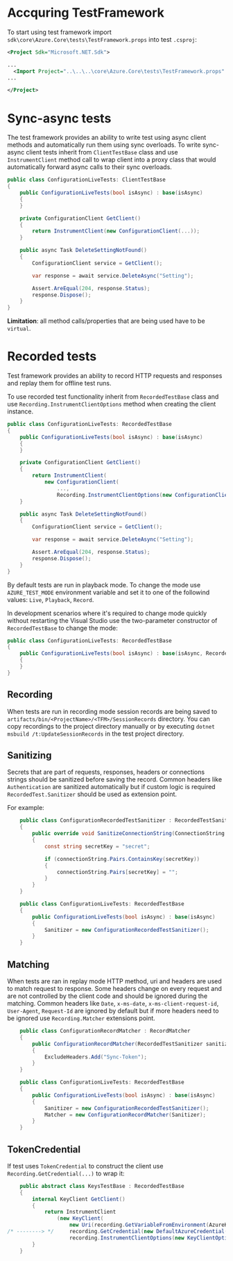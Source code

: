 # Accquring TestFramework

To start using test framework import `sdk\core\Azure.Core\tests\TestFramework.props` into test `.csproj`:

``` xml
<Project Sdk="Microsoft.NET.Sdk">

...
  <Import Project="..\..\..\core\Azure.Core\tests\TestFramework.props" />
...

</Project>

```

# Sync-async tests

The test framework provides an ability to write test using async client methods and automatically run them using sync overloads. To write sync-async client tests inherit from `ClientTestBase` class and use `InstrumentClient` method call to wrap client into a proxy class that would automatically forward async calls to their sync overloads.

``` C#
public class ConfigurationLiveTests: ClientTestBase
{
    public ConfigurationLiveTests(bool isAsync) : base(isAsync)
    {
    }

    private ConfigurationClient GetClient()
    {
        return InstrumentClient(new ConfigurationClient(...));
    }

    public async Task DeleteSettingNotFound()
    {
        ConfigurationClient service = GetClient();

        var response = await service.DeleteAsync("Setting");

        Assert.AreEqual(204, response.Status);
        response.Dispose();
    }
}
```

__Limitation__: all method calls/properties that are being used have to be `virtual`.

# Recorded tests

Test framework provides an ability to record HTTP requests and responses and replay them for offline test runs.

To use recorded test functionality inherit from `RecordedTestBase` class and use `Recording.InstrumentClientOptions` method when creating the client instance.


``` C#
public class ConfigurationLiveTests: RecordedTestBase
{
    public ConfigurationLiveTests(bool isAsync) : base(isAsync)
    {
    }

    private ConfigurationClient GetClient()
    {
        return InstrumentClient(
            new ConfigurationClient(
                ...,
                Recording.InstrumentClientOptions(new ConfigurationClientOptions())));
    }

    public async Task DeleteSettingNotFound()
    {
        ConfigurationClient service = GetClient();

        var response = await service.DeleteAsync("Setting");

        Assert.AreEqual(204, response.Status);
        response.Dispose();
    }
}
```

By default tests are run in playback mode. To change the mode use `AZURE_TEST_MODE` environment variable and set it to one of the followind values: `Live`, `Playback`, `Record`.

In development scenarios where it's required to change mode quickly without restarting the Visual Studio use the two-parameter constructor of `RecordedTestBase` to change the mode:

``` C#
public class ConfigurationLiveTests: RecordedTestBase
{
    public ConfigurationLiveTests(bool isAsync) : base(isAsync, RecordedTestMode.Record)
    {
    }
}
```

## Recording

When tests are run in recording mode session records are being saved to `artifacts/bin/<ProjectName>/<TFM>/SessionRecords` directory. You can copy recordings to the project directory manually or by executing `dotnet msbuild /t:UpdateSessionRecords` in the test project directory.

## Sanitizing

Secrets that are part of requests, responses, headers or connections strings should be sanitized before saving the record. Common headers like `Authentication` are sanitized automatically but if custom logic is required `RecordedTest.Sanitizer` should be used as extension point.

For example:

``` C#
    public class ConfigurationRecordedTestSanitizer : RecordedTestSanitizer
    {
        public override void SanitizeConnectionString(ConnectionString connectionString)
        {
            const string secretKey = "secret";

            if (connectionString.Pairs.ContainsKey(secretKey))
            {
                connectionString.Pairs[secretKey] = "";
            }
        }
    }

    public class ConfigurationLiveTests: RecordedTestBase
    {
        public ConfigurationLiveTests(bool isAsync) : base(isAsync)
        {
            Sanitizer = new ConfigurationRecordedTestSanitizer();
        }
    }
```

## Matching

When tests are ran in replay mode HTTP method, uri and headers are used to match request to response. Some headers change on every request and are not controlled by the client code and should be ignored during the matching. Common headers like `Date`, `x-ms-date`, `x-ms-client-request-id`, `User-Agent`, `Request-Id` are ignored by default but if more headers need to be ignored use `Recording.Matcher` extensions point.


``` C#
    public class ConfigurationRecordMatcher : RecordMatcher
    {
        public ConfigurationRecordMatcher(RecordedTestSanitizer sanitizer) : base(sanitizer)
        {
            ExcludeHeaders.Add("Sync-Token");
        }
    }

    public class ConfigurationLiveTests: RecordedTestBase
    {
        public ConfigurationLiveTests(bool isAsync) : base(isAsync)
        {
            Sanitizer = new ConfigurationRecordedTestSanitizer();
            Matcher = new ConfigurationRecordMatcher(Sanitizer);
        }
    }
```
## TokenCredential

If test uses `TokenCredential` to construct the client use `Recording.GetCredential(...)` to wrap it:

``` C#
    public abstract class KeysTestBase : RecordedTestBase
    {
        internal KeyClient GetClient()
        {
            return InstrumentClient
                (new KeyClient(
                    new Uri(recording.GetVariableFromEnvironment(AzureKeyVaultUrlEnvironmentVariable)),
/* --------> */     recording.GetCredential(new DefaultAzureCredential()),
                    recording.InstrumentClientOptions(new KeyClientOptions())));
        }
    }

```
